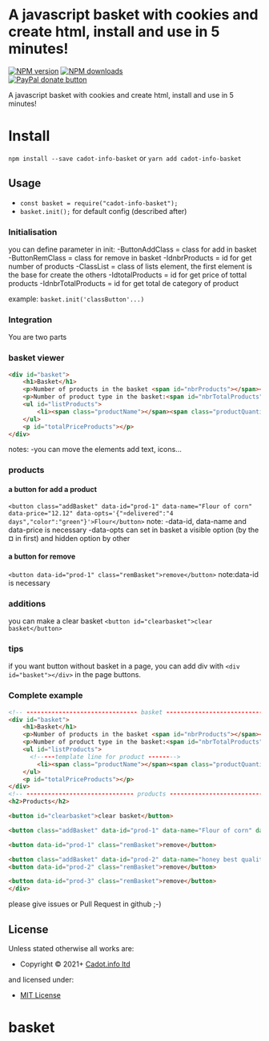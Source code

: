<!-- TITLE/ -->

<h1>A javascript basket with cookies and create html, install and use in 5 minutes!</h1>

<!-- /TITLE -->


<!-- BADGES/ -->

<span class="badge-npmversion"><a href="https://npmjs.org/package/cadot-info-basket" title="View this project on NPM"><img src="https://img.shields.io/npm/v/cadot-info-basket.svg" alt="NPM version" /></a></span>
<span class="badge-npmdownloads"><a href="https://npmjs.org/package/cadot-info-basket" title="View this project on NPM"><img src="https://img.shields.io/npm/dm/cadot-info-basket.svg" alt="NPM downloads" /></a></span>
<br class="badge-separator" />
<span class="badge-paypal"><a href="https://www.paypal.com/donate?hosted_button_id=E9S29AEA3HGXQ" title="Donate to this project using Paypal"><img src="https://img.shields.io/badge/paypal-donate-yellow.svg" alt="PayPal donate button" /></a></span>

<!-- /BADGES -->


<!-- DESCRIPTION/ -->

A javascript basket with cookies and create html, install and use in 5 minutes!

<!-- /DESCRIPTION -->

# Install

`npm install --save cadot-info-basket`
or
`yarn add cadot-info-basket`

## Usage

- `const basket = require("cadot-info-basket");`
- `basket.init();` for default config (described after)

### Initialisation

you can define parameter in init:
-ButtonAddClass = class for add in basket
-ButtonRemClass = class for remove in basket
-IdnbrProducts = id for get number of products
-ClassList = class of lists element, the first element is the base for create the others
-IdtotalProducts = id for get price of tottal products
-IdnbrTotalProducts = id for get total de category of product

example:
`basket.init('classButton'...)`

### Integration
You are two parts
### basket viewer
```html
<div id="basket">
    <h1>Basket</h1>
    <p>Number of products in the basket <span id="nbrProducts"></span></p>
    <p>Number of product type in the basket:<span id="nbrTotalProducts"></span></p>
    <ul id="listProducts">
        <li><span class="productName"></span><span class="productQuantity"></span><span class="productOpts"></span><span class="productPrice"></span></li>
    </ul>
    <p id="totalPriceProducts"></p>
</div>
```
notes:
  -you can move the elements add text, icons...

### products

#### a button for add a product
`<button class="addBasket" data-id="prod-1" data-name="Flour of corn" data-price="12.12" data-opts='{"¤delivered":"4 days","color":"green"}'>Flour</button>`
note:
-data-id, data-name and data-price  is necessary
-data-opts can set in basket a visible option (by the ¤ in first) and hidden option by other

#### a button for remove
`<button data-id="prod-1" class="remBasket">remove</button>`
note:data-id is necessary

### additions
you can make a clear basket
`<button id="clearbasket">clear basket</button>`

### tips
if you want button without basket in a page, you can add div with `<div id="basket"></div>` in the page buttons.

### Complete example

```html
<!-- ------------------------------- basket -------------------------------- -->
<div id="basket">
    <h1>Basket</h1>
    <p>Number of products in the basket <span id="nbrProducts"></span></p>
    <p>Number of product type in the basket:<span id="nbrTotalProducts"></span></p>
    <ul id="listProducts">
      <!-----template line for product -------->
        <li><span class="productName"></span><span class="productQuantity"></span><span class="productOpts"></span><span class="productPrice"></span></li>
    </ul>
    <p id="totalPriceProducts"></p>
</div>
<!-- ------------------------------ products ------------------------------- -->
<h2>Products</h2>

<button id="clearbasket">clear basket</button>

<button class="addBasket" data-id="prod-1" data-name="Flour of corn" data-price="12.12" data-opts='{"¤delivered":"4 days","color":"green"}'>Flour</button>

<button data-id="prod-1" class="remBasket">remove</button>

<button class="addBasket" data-id="prod-2" data-name="honey best quality" data-price="3.33" data-opts='{"¤delivered":"Immediatly","color":"red"}'>honey</button>
<button data-id="prod-2" class="remBasket">remove</button>

<button data-id="prod-3" class="remBasket">remove</button>
</div>
```


please give issues or Pull Request in github ;-)

<!-- LICENSE/ -->

<h2>License</h2>

Unless stated otherwise all works are:

<ul><li>Copyright &copy; 2021+ <a href="https://cadot.info">Cadot.info ltd</a></li></ul>

and licensed under:

<ul><li><a href="http://spdx.org/licenses/MIT.html">MIT License</a></li></ul>

<!-- /LICENSE -->


# basket
